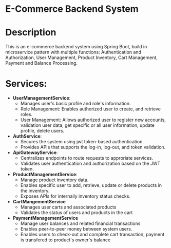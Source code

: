 # E-Commerce Backend System

# **Description**
This is an e-commerce backend system using Spring Boot, build in microservice pattern with multiple functions: Authentication and Authorization, User Management, Product Inventory, Cart Management, Payment and Balance Processing.

# **Services**:

- **UserManagementService**:
  + Manages user's basic profile and role's information.
  + Role Management: Enables authorized user to create, and retrieve roles.
  + User Management: Allows authorized user to register new accounts, validation user data, get specific or all user information, update profile, delete users.
- **AuthService**:
  + Secures the system using jwt token-based authentication.
  + Provides APIs that supports the log-in, log-out, and token validation.
- **ApiGatewayService**:
  + Centralizes endpoints to route requests to approriate services.
  + Validates user authentication and authorization based on the JWT token.
- **ProductManagementService**:
  + Manage product inventory data.
  + Enables specific user to add, retrieve, update or delete products in the inventory.
  + Exposes APIs for internally inventory status checks.
- **CartMangementService**
  + Manages user carts and associated products
  + Validates the status of users and products in the cart
- **PaymentManagementService**
  + Manage user balances and related financial transactions
  + Enables peer-to-peer money between system users.
  + Enables users to check-out and complete cart transaction, payment is transfered to product's owner's balance 
 

